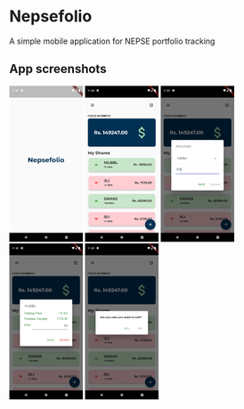 # Nepsefolio
A simple mobile application for NEPSE portfolio tracking

## App screenshots

<p float="left">
<img src="static/app/splash.png" width="132" height="280"/>
<img src="static/app/landing.png" width="132" height="280"/>
<img src="static/app/add.png" width="132" height="280"/>
<img src="static/app/detail.png" width="132" height="280"/>
<img src="static/app/exit.png" width="132" height="280"/>
</p>